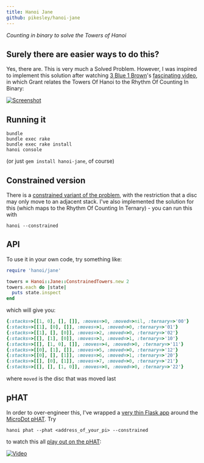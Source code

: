 ```yaml
---
title: Hanoi Jane
github: pikesley/hanoi-jane
---
```

_Counting in binary to solve the Towers of Hanoi_

## Surely there are easier ways to do this?

Yes, there are. This is very much a Solved Problem. However, I was inspired to implement this solution after watching [3 Blue 1 Brown](https://www.youtube.com/channel/UCYO_jab_esuFRV4b17AJtAw)'s [fascinating video](https://www.youtube.com/watch?v=2SUvWfNJSsM), in which Grant relates the Towers Of Hanoi to the Rhythm Of Counting In Binary:

[![Screenshot](https://i.imgur.com/mXsl57y.png)](https://www.youtube.com/watch?v=2SUvWfNJSsM)

## Running it

    bundle
    bundle exec rake
    bundle exec rake install
    hanoi console

(or just `gem install hanoi-jane`, of course)

## Constrained version

There is a [constrained variant of the problem](https://www.youtube.com/watch?v=bdMfjfT0lKk), with the restriction that a disc may only move to an adjacent stack. I've also implemented the solution for this (which maps to the Rhythm Of Counting In Ternary) - you can run this with

    hanoi --constrained

## API

To use it in your own code, try something like:

```ruby
require 'hanoi/jane'

towers = Hanoi::Jane::ConstrainedTowers.new 2
towers.each do |state|
  puts state.inspect
end
```

which will give you:

```ruby
{:stacks=>[[1, 0], [], []], :moves=>0, :moved=>nil, :ternary=>'00'}
{:stacks=>[[1], [0], []], :moves=>1, :moved=>0, :ternary=>'01'}
{:stacks=>[[1], [], [0]], :moves=>2, :moved=>0, :ternary=>'02'}
{:stacks=>[[], [1], [0]], :moves=>3, :moved=>1, :ternary=>'10'}
{:stacks=>[[], [1, 0], []], :moves=>4, :moved=>0, :ternary=>'11'}
{:stacks=>[[0], [1], []], :moves=>5, :moved=>0, :ternary=>'12'}
{:stacks=>[[0], [], [1]], :moves=>6, :moved=>1, :ternary=>'20'}
{:stacks=>[[], [0], [1]], :moves=>7, :moved=>0, :ternary=>'21'}
{:stacks=>[[], [], [1, 0]], :moves=>8, :moved=>0, :ternary=>'22'}
```
where `moved` is the disc that was moved last

## pHAT

In order to over-engineer this, I've wrapped a [very thin Flask app](https://github.com/pikesley/pHAT-REST) around the [MicroDot pHAT](https://shop.pimoroni.com/products/microdot-phat). Try

    hanoi phat --phat <address_of_your_pi> --constrained

to watch this all [play out on the pHAT](https://www.youtube.com/watch?v=PAQY5XtdNO8):

[![Video](https://i.imgur.com/QILZYgx.png)](https://www.youtube.com/watch?v=PAQY5XtdNO8)
